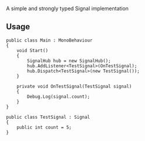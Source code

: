 A simple and strongly typed Signal implementation

## Usage

```
public class Main : MonoBehaviour
{
    void Start()
    {
        SignalHub hub = new SignalHub();
        hub.AddListener<TestSignal>(OnTestSignal);
        hub.Dispatch<TestSignal>(new TestSignal());
    }

    private void OnTestSignal(TestSignal signal)
    {
        Debug.Log(signal.count);
    }
}

public class TestSignal : Signal
{
    public int count = 5;
}
```
